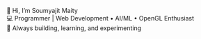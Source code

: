 👋 Hi, I’m Soumyajit Maity  
💻 Programmer | Web Development • AI/ML • OpenGL Enthusiast  
🚀 Always building, learning, and experimenting  
